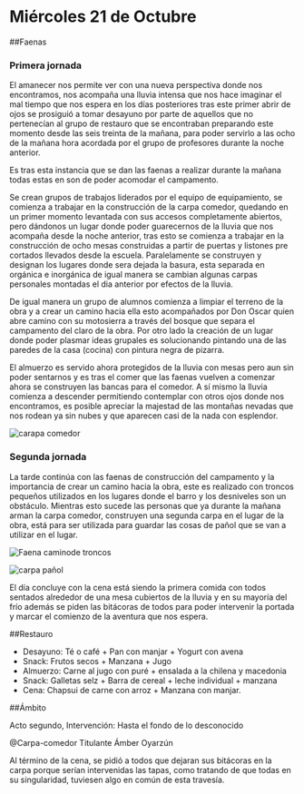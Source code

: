 # Miércoles 21 de Octubre

##Faenas

### Primera jornada
El amanecer nos permite ver con una nueva perspectiva donde nos encontramos, nos acompaña una lluvia intensa que nos hace imaginar el mal tiempo que nos espera en los días posteriores tras este primer abrir de ojos se prosiguió  a tomar desayuno  por parte de aquellos que no pertenecían al grupo de restauro que se encontraban preparando este momento desde las seis treinta de la mañana, para poder servirlo a las ocho de la mañana hora acordada por el grupo de profesores durante la noche anterior.

Es tras esta instancia  que se dan las faenas a realizar durante la mañana todas estas en son de poder acomodar el campamento.

Se crean grupos de trabajos liderados por el equipo de equipamiento, se comienza a trabajar en la construcción de la carpa comedor, quedando en un primer momento levantada con sus accesos completamente abiertos, pero dándonos un lugar donde poder guarecernos de la lluvia que nos acompaña desde la noche anterior, tras esto se comienza a trabajar en la construcción de ocho mesas construidas a partir de puertas y listones pre cortados llevados desde la escuela. Paralelamente se construyen y designan  los lugares donde sera dejada la basura, esta separada en orgánica e inorgánica de igual manera se cambian algunas carpas personales montadas el dia anterior por efectos de la lluvia.

De igual manera un grupo de alumnos comienza a limpiar el terreno de la obra y a crear un camino hacia ella esto acompañados por Don Oscar quien abre camino con su motosierra a través del bosque que separa el campamento del claro de la obra. Por otro lado la creación de un lugar donde poder plasmar ideas grupales es solucionando pintando una de las paredes de la casa (cocina) con pintura negra de pizarra.


El almuerzo es servido ahora protegidos de la lluvia con mesas pero aun sin poder sentarnos y es tras el comer que las faenas vuelven a comenzar ahora se construyen las bancas para el comedor. A sí mismo la lluvia comienza a descender permitiendo contemplar con otros ojos donde nos encontramos, es posible apreciar la majestad de las montañas nevadas que nos rodean ya sin nubes y que aparecen casi de la nada con esplendor.

![carapa comedor](img/faenas/12188055_10208092123481435_4493617434927975675_o.jpg)


### Segunda jornada 

La tarde continúa con las faenas de construcción del campamento y la importancia de crear un camino hacia la obra, este es realizado con troncos pequeños utilizados en los lugares donde el barro y los desniveles son un obstáculo. Mientras esto sucede las personas que ya durante la mañana arman la carpa comedor, construyen una segunda carpa en el lugar de la obra, está para ser utilizada para guardar las cosas de pañol que se van a utilizar en el lugar.

![Faena caminode troncos](img/faenas/DSC05448.JPG)

![carpa pañol](img/faenas/11698833_10208092180202853_3416076539970641443_o.jpg)

El día concluye con la cena está siendo la primera comida con todos sentados alrededor de una mesa cubiertos de la lluvia y en su mayoría del frío además se piden las bitácoras de todos para poder intervenir la portada y marcar el comienzo de la aventura que nos espera.

   	
##Restauro

- Desayuno: Té o café + Pan con manjar + Yogurt con avena
- Snack: Frutos secos + Manzana + Jugo
- Almuerzo: Carne al jugo con puré + ensalada a la chilena y macedonia
- Snack: Galletas selz + Barra de cereal + leche individual + manzana
- Cena: Chapsui de carne con arroz + Manzana con manjar. 



##Ámbito

Acto segundo, Intervención: Hasta el fondo de lo desconocido

@Carpa-comedor Titulante Ámber Oyarzún

Al término de la cena, se pidió a todos que dejaran sus bitácoras en la carpa porque serían intervenidas las tapas, como tratando de que todas en su singularidad, tuviesen algo en común de esta travesía.

